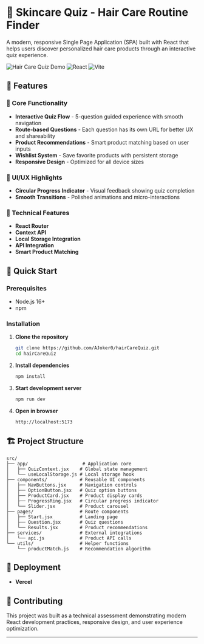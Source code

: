 # 💄 Skincare Quiz - Hair Care Routine Finder

A modern, responsive Single Page Application (SPA) built with React that helps users discover personalized hair care products through an interactive quiz experience.

![Hair Care Quiz Demo](https://img.shields.io/badge/Demo-Live-brightgreen) ![React](https://img.shields.io/badge/React-18+-blue) ![Vite](https://img.shields.io/badge/Vite-Latest-purple)

## 🌟 Features

### 🎯 Core Functionality
- **Interactive Quiz Flow** - 5-question guided experience with smooth navigation
- **Route-based Questions** - Each question has its own URL for better UX and shareability
- **Product Recommendations** - Smart product matching based on user inputs
- **Wishlist System** - Save favorite products with persistent storage
- **Responsive Design** - Optimized for all device sizes

### 🎨 UI/UX Highlights
- **Circular Progress Indicator** - Visual feedback showing quiz completion
- **Smooth Transitions** - Polished animations and micro-interactions

### 🔧 Technical Features
- **React Router** 
- **Context API** 
- **Local Storage Integration** 
- **API Integration** 
- **Smart Product Matching** 

## 🚀 Quick Start

### Prerequisites
- Node.js 16+ 
- npm

### Installation

1. **Clone the repository**
   ```bash
   git clone https://github.com/AJoker0/hairCareQuiz.git
   cd hairCareQuiz
   ```

2. **Install dependencies**
   ```bash
   npm install
   ```

3. **Start development server**
   ```bash
   npm run dev
   ```

4. **Open in browser**
   ```
   http://localhost:5173
   ```

## 🏗️ Project Structure

```
src/
├── app/                    # Application core
│   ├── QuizContext.jsx    # Global state management
│   └── useLocalStorage.js # Local storage hook
├── components/            # Reusable UI components
│   ├── NavButtons.jsx     # Navigation controls
│   ├── OptionButton.jsx   # Quiz option buttons
│   ├── ProductCard.jsx    # Product display cards
│   ├── ProgressRing.jsx   # Circular progress indicator
│   └── Slider.jsx         # Product carousel
├── pages/                 # Route components
│   ├── Start.jsx          # Landing page
│   ├── Question.jsx       # Quiz questions
│   └── Results.jsx        # Product recommendations
├── services/              # External integrations
│   └── api.js             # Product API calls
└── utils/                 # Helper functions
    └── productMatch.js    # Recommendation algorithm
```



## 🚀 Deployment
- **Vercel** 


## 🤝 Contributing

This project was built as a technical assessment demonstrating modern React development practices, responsive design, and user experience optimization.

---
